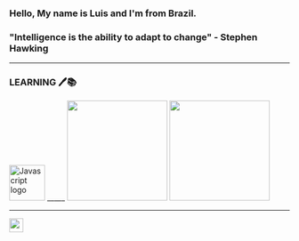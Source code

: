 ### Hello, My name is Luis and I'm from Brazil.
### "Intelligence is the ability to adapt to change" - Stephen Hawking
____

### LEARNING 🖊️📚
<img src="https://iconape.com/wp-content/files/rj/371212/svg/371212.svg" alt="Javascript logo" width="64" />
_____

<img height="180em" src="https://github-readme-stats-eight-theta.vercel.app/api?username=OLuisH&show_icons=true&theme=dracula&include_all_commits=true&count_private=true"/>
<img height="180em" src="https://github-readme-stats-eight-theta.vercel.app/api/top-langs/?username=OLuisH&layout=compact&langs_count=8&theme=dracula"/>

_____

<a href="https://www.com/oluishe/"><img src="https://img.shields.io/badge/instagram-%23E4405F.svg?&style=for-the-badge&logo=instagram&logoColor=white" align="center" height=25></a>

